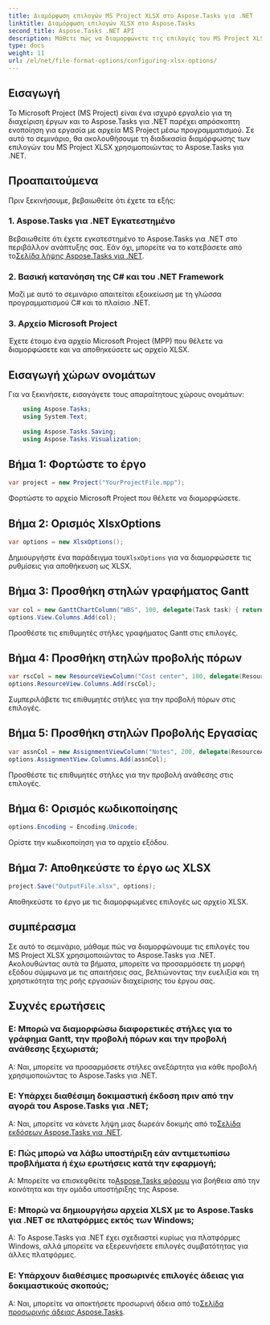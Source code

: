 ```yaml
---
title: Διαμόρφωση επιλογών MS Project XLSX στο Aspose.Tasks για .NET
linktitle: Διαμόρφωση επιλογών XLSX στο Aspose.Tasks
second_title: Aspose.Tasks .NET API
description: Μάθετε πώς να διαμορφώνετε τις επιλογές του MS Project XLSX στο Aspose.Tasks για .NET. Προσαρμόστε στήλες, κωδικοποίηση και πιο εύκολα.
type: docs
weight: 11
url: /el/net/file-format-options/configuring-xlsx-options/
---
```

## Εισαγωγή
Το Microsoft Project (MS Project) είναι ένα ισχυρό εργαλείο για τη διαχείριση έργων και το Aspose.Tasks για .NET παρέχει απρόσκοπτη ενοποίηση για εργασία με αρχεία MS Project μέσω προγραμματισμού. Σε αυτό το σεμινάριο, θα ακολουθήσουμε τη διαδικασία διαμόρφωσης των επιλογών του MS Project XLSX χρησιμοποιώντας το Aspose.Tasks για .NET.
## Προαπαιτούμενα
Πριν ξεκινήσουμε, βεβαιωθείτε ότι έχετε τα εξής:
### 1. Aspose.Tasks για .NET Εγκατεστημένο
 Βεβαιωθείτε ότι έχετε εγκατεστημένο το Aspose.Tasks για .NET στο περιβάλλον ανάπτυξης σας. Εάν όχι, μπορείτε να το κατεβάσετε από το[Σελίδα λήψης Aspose.Tasks για .NET](https://releases.aspose.com/tasks/net/).
### 2. Βασική κατανόηση της C# και του .NET Framework
Μαζί με αυτό το σεμινάριο απαιτείται εξοικείωση με τη γλώσσα προγραμματισμού C# και το πλαίσιο .NET.
### 3. Αρχείο Microsoft Project
Έχετε έτοιμο ένα αρχείο Microsoft Project (MPP) που θέλετε να διαμορφώσετε και να αποθηκεύσετε ως αρχείο XLSX.

## Εισαγωγή χώρων ονομάτων
Για να ξεκινήσετε, εισαγάγετε τους απαραίτητους χώρους ονομάτων:
```csharp
    using Aspose.Tasks;
    using System.Text;
    
    using Aspose.Tasks.Saving;
    using Aspose.Tasks.Visualization;
```

## Βήμα 1: Φορτώστε το έργο
```csharp
var project = new Project("YourProjectFile.mpp");
```
Φορτώστε το αρχείο Microsoft Project που θέλετε να διαμορφώσετε.
## Βήμα 2: Ορισμός XlsxOptions
```csharp
var options = new XlsxOptions();
```
 Δημιουργήστε ένα παράδειγμα του`XlsxOptions` για να διαμορφώσετε τις ρυθμίσεις για αποθήκευση ως XLSX.
## Βήμα 3: Προσθήκη στηλών γραφήματος Gantt
```csharp
var col = new GanttChartColumn("WBS", 100, delegate(Task task) { return task.Get(Tsk.WBS); });
options.View.Columns.Add(col);
```
Προσθέστε τις επιθυμητές στήλες γραφήματος Gantt στις επιλογές.
## Βήμα 4: Προσθήκη στηλών προβολής πόρων
```csharp
var rscCol = new ResourceViewColumn("Cost center", 100, delegate(Resource resource) { return resource.Get(Rsc.CostCenter); });
options.ResourceView.Columns.Add(rscCol);
```
Συμπεριλάβετε τις επιθυμητές στήλες για την προβολή πόρων στις επιλογές.
## Βήμα 5: Προσθήκη στηλών Προβολής Εργασίας
```csharp
var assnCol = new AssignmentViewColumn("Notes", 200, delegate(ResourceAssignment assignment) { return assignment.Get(Asn.NotesText); });
options.AssignmentView.Columns.Add(assnCol);
```
Προσθέστε τις επιθυμητές στήλες για την προβολή ανάθεσης στις επιλογές.
## Βήμα 6: Ορισμός κωδικοποίησης
```csharp
options.Encoding = Encoding.Unicode;
```
Ορίστε την κωδικοποίηση για το αρχείο εξόδου.
## Βήμα 7: Αποθηκεύστε το έργο ως XLSX
```csharp
project.Save("OutputFile.xlsx", options);
```
Αποθηκεύστε το έργο με τις διαμορφωμένες επιλογές ως αρχείο XLSX.

## συμπέρασμα
Σε αυτό το σεμινάριο, μάθαμε πώς να διαμορφώνουμε τις επιλογές του MS Project XLSX χρησιμοποιώντας το Aspose.Tasks για .NET. Ακολουθώντας αυτά τα βήματα, μπορείτε να προσαρμόσετε τη μορφή εξόδου σύμφωνα με τις απαιτήσεις σας, βελτιώνοντας την ευελιξία και τη χρηστικότητα της ροής εργασιών διαχείρισης του έργου σας.
## Συχνές ερωτήσεις

### Ε: Μπορώ να διαμορφώσω διαφορετικές στήλες για το γράφημα Gantt, την προβολή πόρων και την προβολή ανάθεσης ξεχωριστά;

Α: Ναι, μπορείτε να προσαρμόσετε στήλες ανεξάρτητα για κάθε προβολή χρησιμοποιώντας το Aspose.Tasks για .NET.

### Ε: Υπάρχει διαθέσιμη δοκιμαστική έκδοση πριν από την αγορά του Aspose.Tasks για .NET;

 Α: Ναι, μπορείτε να κάνετε λήψη μιας δωρεάν δοκιμής από το[Σελίδα εκδόσεων Aspose.Tasks για .NET](https://releases.aspose.com/).

### Ε: Πώς μπορώ να λάβω υποστήριξη εάν αντιμετωπίσω προβλήματα ή έχω ερωτήσεις κατά την εφαρμογή;

 Α: Μπορείτε να επισκεφθείτε το[Aspose.Tasks φόρουμ](https://forum.aspose.com/c/tasks/15) για βοήθεια από την κοινότητα και την ομάδα υποστήριξης της Aspose.

### Ε: Μπορώ να δημιουργήσω αρχεία XLSX με το Aspose.Tasks για .NET σε πλατφόρμες εκτός των Windows;

Α: Το Aspose.Tasks για .NET έχει σχεδιαστεί κυρίως για πλατφόρμες Windows, αλλά μπορείτε να εξερευνήσετε επιλογές συμβατότητας για άλλες πλατφόρμες.

### Ε: Υπάρχουν διαθέσιμες προσωρινές επιλογές άδειας για δοκιμαστικούς σκοπούς;

 Α: Ναι, μπορείτε να αποκτήσετε προσωρινή άδεια από το[Σελίδα προσωρινής άδειας Aspose.Tasks](https://purchase.aspose.com/temporary-license/).